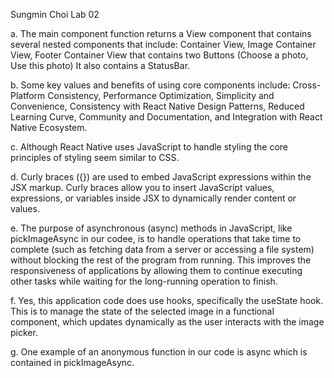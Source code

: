 Sungmin Choi
Lab 02

a. The main component function returns a View component that contains several nested components that include: Container View, Image Container View, Footer Container View that contains two Buttons (Choose a photo, Use this photo) It also contains a StatusBar.

b. Some key values and benefits of using core components include: Cross-Platform Consistency, Performance Optimization, Simplicity and Convenience, Consistency with React Native Design Patterns, Reduced Learning Curve, Community and Documentation, and Integration with React Native Ecosystem.

c. Although React Native uses JavaScript to handle styling the core principles of styling seem similar to CSS.

d. Curly braces ({}) are used to embed JavaScript expressions within the JSX markup. Curly braces allow you to insert JavaScript values, expressions, or variables inside JSX to dynamically render content or values.

e. The purpose of asynchronous (async) methods in JavaScript, like pickImageAsync in our codee, is to handle operations that take time to complete (such as fetching data from a server or accessing a file system) without blocking the rest of the program from running. This improves the responsiveness of applications by allowing them to continue executing other tasks while waiting for the long-running operation to finish.

f. Yes, this application code does use hooks, specifically the useState hook. This is to manage the state of the selected image in a functional component, which updates dynamically as the user interacts with the image picker.

g. One example of an anonymous function in our code is async which is contained in pickImageAsync.

